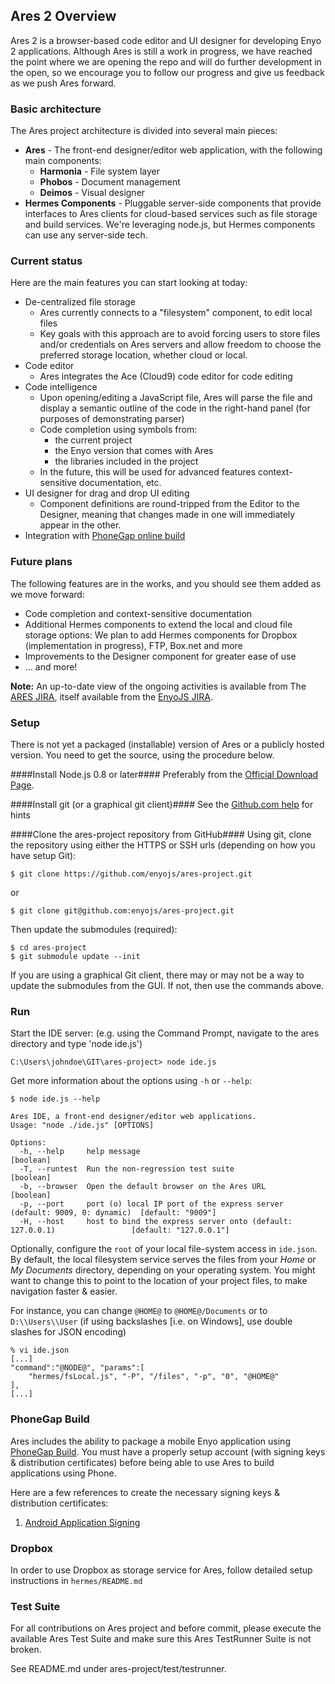## Ares 2 Overview

Ares 2 is a browser-based code editor and UI designer for developing Enyo 2 applications.  Although Ares is still a work in progress, we have reached the point where we are opening the repo and will do further development in the open, so we encourage you to follow our progress and give us feedback as we push Ares forward.

### Basic architecture

The Ares project architecture is divided into several main pieces:

* **Ares** - The front-end designer/editor web application, with the following main components:
	* **Harmonia** - File system layer
	* **Phobos** - Document management
	* **Deimos** - Visual designer
* **Hermes Components** - Pluggable server-side components that provide interfaces to Ares clients for cloud-based services such as file storage and build services.  We're leveraging node.js, but Hermes components can use any server-side tech.

### Current status

Here are the main features you can start looking at today:

* De-centralized file storage
	* Ares currently connects to a "filesystem" component, to edit local files
	* Key goals with this approach are to avoid forcing users to store files and/or credentials on Ares servers and allow freedom to choose the preferred storage location, whether cloud or local.
* Code editor
	* Ares integrates the Ace (Cloud9) code editor for code editing
* Code intelligence
	* Upon opening/editing a JavaScript file, Ares will parse the file and display a semantic outline of the code in the right-hand panel (for purposes of demonstrating parser)
	* Code completion using symbols from:
	  * the current project
	  * the Enyo version that comes with Ares
	  * the libraries included in the project
	* In the future, this will be used for advanced features context-sensitive documentation, etc.
* UI designer for drag and drop UI editing
	* Component definitions are round-tripped from the Editor to the Designer, meaning that changes made in one will immediately appear in the other.
* Integration with [PhoneGap online build](http://build.phonegap.com)
	
### Future plans

The following features are in the works, and you should see them added as we move forward:

* Code completion and context-sensitive documentation
* Additional Hermes components to extend the local and cloud file storage options: We plan to add Hermes components for Dropbox (implementation in progress), FTP, Box.net and more
* Improvements to the Designer component for greater ease of use
* ... and more!

**Note:**  An up-to-date view of the ongoing activities is available from The [ARES JIRA](https://enyojs.atlassian.net/browse/ENYO/component/10302), itself available from the [EnyoJS JIRA](https://enyojs.atlassian.net/browse/ENYO).

### Setup

There is not yet a packaged (installable) version of Ares or a publicly hosted version.  You need to get the source, using the procedure below.

####Install Node.js 0.8 or later####
Preferably from the [Official Download Page](http://nodejs.org/#download).

####Install git (or a graphical git client)####
See the [Github.com help](https://help.github.com/articles/set-up-git) for hints

####Clone the ares-project repository from GitHub####
Using git, clone the repository using either the HTTPS or SSH urls (depending on how you have setup Git):

	$ git clone https://github.com/enyojs/ares-project.git

or

	$ git clone git@github.com:enyojs/ares-project.git

Then update the submodules (required):

	$ cd ares-project
	$ git submodule update --init

If you are using a graphical Git client, there may or may not be a way to update the submodules from the GUI. If not, then use the commands above.

### Run

Start the IDE server: (e.g. using the Command Prompt, navigate to the ares directory and type 'node ide.js')

	C:\Users\johndoe\GIT\ares-project> node ide.js

Get more information about the options using `-h` or `--help`:

	$ node ide.js --help

	Ares IDE, a front-end designer/editor web applications.
	Usage: "node ./ide.js" [OPTIONS]

	Options:
	  -h, --help     help message                                                              [boolean]
	  -T, --runtest  Run the non-regression test suite                                         [boolean]
	  -b, --browser  Open the default browser on the Ares URL                                  [boolean]
	  -p, --port     port (o) local IP port of the express server (default: 9009, 0: dynamic)  [default: "9009"]
	  -H, --host     host to bind the express server onto (default: 127.0.0.1)                 [default: "127.0.0.1"]

Optionally, configure the `root` of your local file-system access in `ide.json`. By default, the local filesystem service serves the files from your _Home_ or _My Documents_ directory, depending on your operating system. You might want to change this to point to the location of your project files, to make navigation faster & easier. 

For instance, you can change `@HOME@` to `@HOME@/Documents` or to `D:\\Users\\User` (if using backslashes [i.e. on Windows], use double slashes for JSON encoding)

	% vi ide.json
	[...]
	"command":"@NODE@", "params":[
		"hermes/fsLocal.js", "-P", "/files", "-p", "0", "@HOME@"
	],
	[...]

### PhoneGap Build

Ares includes the ability to package a mobile Enyo application using [PhoneGap Build](https://build.phonegap.com/).  You must have a properly setup account (with signing keys & distribution certificates) before being able to use Ares to build applications using Phone.

Here are a few references to create the necessary signing keys & distribution certificates:

1. [Android Application Signing](http://developer.android.com/tools/publishing/app-signing.html)

### Dropbox

In order to use Dropbox as storage service for Ares, follow detailed setup instructions in `hermes/README.md`


### Test Suite

For all contributions on Ares project and before commit, please execute the available Ares Test Suite and make sure this Ares TestRunner Suite is not broken.

See README.md under ares-project/test/testrunner.
